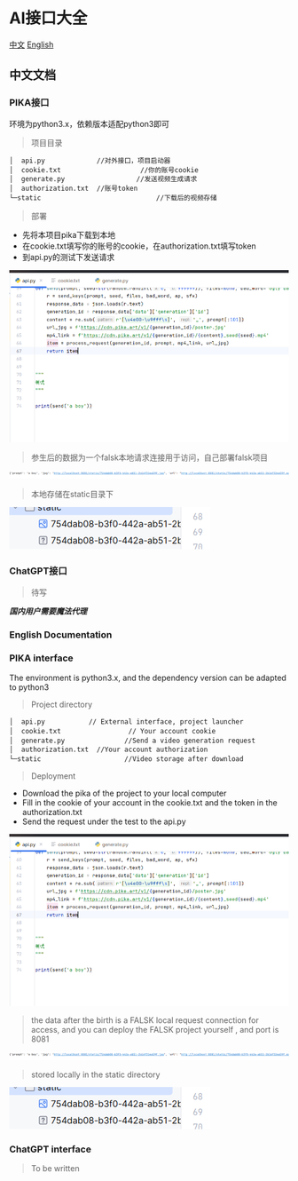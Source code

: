 # AI接口大全

[中文](#jump1)
[English](#jump2)



## <span id="jump1">中文文档</span>



### PIKA接口

环境为python3.x，依赖版本适配python3即可

> 项目目录

```markdown
│  api.py             //对外接口，项目启动器
│  cookie.txt				     //你的账号cookie
│  generate.py				    //发送视频生成请求
│  authorization.txt  //账号token
└─static					         //下载后的视频存储
```



> 部署

- 先将本项目pika下载到本地
- 在cookie.txt填写你的账号的cookie，在authorization.txt填写token
- 到api.py的测试下发送请求

 ![pika-1](doc/images/pika-1.png)

>参生后的数据为一个falsk本地请求连接用于访问，自己部署falsk项目

 ![pika-2](doc/images/pika-2.png)

>本地存储在static目录下

 ![pika-3](doc/images/pika-3.png)
###  ChatGPT接口

> 待写

***国内用户需要魔法代理***















### <span id="jump2">English Documentation</span>



### PIKA interface

The environment is python3.x, and the dependency version can be adapted to python3

> Project directory


```markdown
│  api.py           // External interface, project launcher
│  cookie.txt				  // Your account cookie
│  generate.py				 //Send a video generation request
│  authorization.txt  //Your account authorization
└─static					 //Video storage after download
```

> Deployment

- Download the pika of the project to your local computer
- Fill in the cookie of your account in the cookie.txt and the token in the authorization.txt
- Send the request under the test to the api.py

 ![pika-1](doc/images/pika-1.png)

> the data after the birth is a FALSK local request connection for access, and you can deploy the FALSK project yourself , and port is 8081

 ![pika-2](doc/images/pika-2.png)

> stored locally in the static directory


 ![pika-3](doc/images/pika-3.png)
###  ChatGPT interface

> To be written

